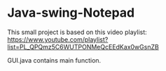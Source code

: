 # Java-swing-Notepad

This small project is based on this video playlist: https://www.youtube.com/playlist?list=PL_QPQmz5C6WUTPONMeQcEEdKax0wGsnZB

GUI.java contains main function.
